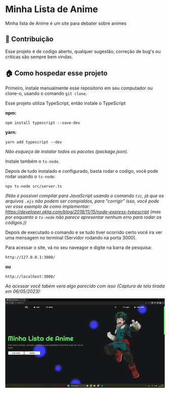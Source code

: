 
# Minha Lista de Anime

Minha lista de Anime é um site para debater sobre animes

## 🙋 Contribuição

Esse projeto é de codigo aberto, qualquer sugestão, correção de bug's ou criticas são sempre bem vindas.

## 🏠 Como hospedar esse projeto

Primeiro, instale manualmente esse repositorio em seu computador ou clone-o, usando o comando `git clone`.

Esse projeto utiliza TypeScript, então instale o TypeScript

**npm:**
```
npm install typescript --save-dev
```
**yarn:**
```
yarn add typescript --dev
```

*Não esqueça de instalar todos os pacotes (package.json).*

Instale também o `ts-node`.

Depois de tudo instalado e configurado, basta rodar o codigo, você pode rodar usando o `ts-node`:

```
npx ts-node src/server.ts
```

*(Não é possivel compilar para JavaScript usando o comando `tsc`, já que os arquivos `.ejs` não podem ser compialdos, para "corrigir" isso, você pode ver esse exemplo de como implementar: https://developer.okta.com/blog/2018/11/15/node-express-typescript (mas por enquanto o `ts-node` não parece apresentar nenhum erro para rodar os códigos.))*

Depois de executado o comando e se tudo tiver ocorrido certo você ira ver uma mensagem no terminal (Servidor rodando na porta 3000).

Para acessar o site, vá no seu naveagor e digite na barra de pesquisa:

```
http://127.0.0.1:3000/
```
**ou**
```
http://localhost:3000/
```

*Ao acessar você tabém vera algo parecido com isso (Captura de tela tirada em 06/05/2023):*

<img src="images/anime3.png" width="600px" style="display: block; margin: auto;">
<br><br>

